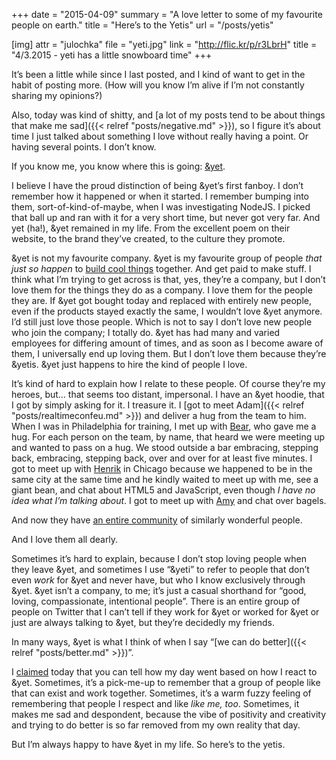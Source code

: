 +++
date = "2015-04-09"
summary = "A love letter to some of my favourite people on earth."
title = "Here’s to the Yetis"
url = "/posts/yetis"

[img]
attr = "julochka"
file = "yeti.jpg"
link = "http://flic.kr/p/r3LbrH"
title = "4/3.2015 - yeti has a little snowboard time"
+++

It’s been a little while since I last posted, and I kind of want to get in the habit of posting more. (How will you know I’m alive if I’m not constantly sharing my opinions?) 

Also, today was kind of shitty, and [a lot of my posts tend to be about things that make me sad]({{< relref "posts/negative.md" >}}), so I figure it’s about time I just talked about something I love without really having a point. Or having several points. I don’t know.

If you know me, you know where this is going: [&yet](https://andyet.com).

I believe I have the proud distinction of being &yet’s first fanboy. I don’t remember how it happened or when it started. I remember bumping into them, sort-of-kind-of-maybe, when I was investigating NodeJS. I picked that ball up and ran with it for a very short time, but never got very far. And yet (ha!), &yet remained in my life. From the excellent poem on their website, to the brand they’ve created, to the culture they promote.

&yet is not my favourite company. &yet is my favourite group of people _that just so happen_ to [build cool things](https://talky.io) together. And get paid to make stuff. I think what I’m trying to get across is that, yes, they’re a company, but I don’t love them for the things they do as a company. I love them for the people they are. If &yet got bought today and replaced with entirely new people, even if the products stayed exactly the same, I wouldn’t love &yet anymore. I’d still just love those people. Which is not to say I don’t love new people who join the company; I totally do. &yet has had many and varied employees for differing amount of times, and as soon as I become aware of them, I universally end up loving them. But I don’t love them because they’re &yetis. &yet just happens to hire the kind of people I love.

It’s kind of hard to explain how I relate to these people. Of course they’re my heroes, but… that seems too distant, impersonal. I have an &yet hoodie, that I got by simply asking for it. I treasure it. I [got to meet Adam]({{< relref "posts/realtimeconfeu.md" >}}) and deliver a hug from the team to him. When I was in Philadelphia for training, I met up with [Bear](http://bear.im), who gave me a hug. For each person on the team, by name, that heard we were meeting up and wanted to pass on a hug. We stood outside a bar embracing, stepping back, embracing, stepping back, over and over for at least five minutes. I got to meet up with [Henrik](http://henrikjoreteg.com) in Chicago because we happened to be in the same city at the same time and he kindly waited to meet up with me, see a giant bean, and chat about HTML5 and JavaScript, even though _I have no idea what I’m talking about_. I got to meet up with [Amy](https://twitter.com/amydearest) and chat over bagels.

And now they have [an entire community](https://andyet.com/andyou) of similarly wonderful people.

And I love them all dearly.

Sometimes it’s hard to explain, because I don’t stop loving people when they leave &yet, and sometimes I use “&yeti” to refer to people that don’t even _work_ for &yet and never have, but who I know exclusively through &yet. &yet isn’t a company, to me; it’s just a casual shorthand for “good, loving, compassionate, intentional people”. There is an entire group of people on Twitter that I can’t tell if they work for &yet or worked for &yet or just are always talking to &yet, but they’re decidedly my friends.

In many ways, &yet is what I think of when I say “[we can do better]({{< relref "posts/better.md" >}})”.

I [claimed](https://twitter.com/paddyforan/status/586292905704325120) today that you can tell how my day went based on how I react to &yet. Sometimes, it’s a pick-me-up to remember that a group of people like that can exist and work together. Sometimes, it’s a warm fuzzy feeling of remembering that people I respect and like _like me, too_. Sometimes, it makes me sad and despondent, because the vibe of positivity and creativity and trying to do better is so far removed from my own reality that day.

But I’m always happy to have &yet in my life. So here’s to the yetis.
